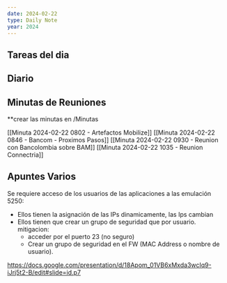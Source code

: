```yaml
---
date: 2024-02-22
type: Daily Note
year: 2024
---
```


## Tareas del dia

## Diario

## Minutas de Reuniones
**crear las minutas en /Minutas

[[Minuta 2024-02-22 0802 - Artefactos Mobilize]]
[[Minuta 2024-02-22 0846 - Bancom - Proximos Pasos]]
[[Minuta 2024-02-22 0930 - Reunion con Bancolombia sobre BAM]]
[[Minuta 2024-02-22 1035 - Reunion Connectria]]

## Apuntes Varios

Se requiere acceso de los usuarios de las aplicaciones a las emulación 5250:
- Ellos tienen la asignación de las IPs dinamicamente, las Ips cambian
- Ellos tienen que crear un grupo de seguridad que por usuario. mitigacion: 
	- acceder por el puerto 23 (no seguro)
	- Crear un grupo de seguridad en el FW (MAC Address o nombre de usuario). 

https://docs.google.com/presentation/d/18Apom_01VB6xMxda3wcIq9-iJrj5t2-B/edit#slide=id.p7
